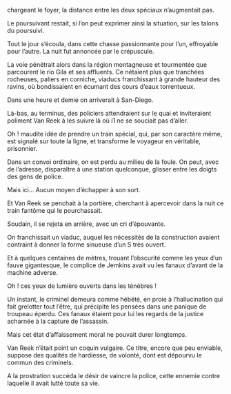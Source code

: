 chargeant le foyer, la distance entre les deux spéciaux n’augmentait pas.

Le poursuivant restait, si l’on peut exprimer ainsi la situation, sur les talons du poursuivi.

Tout le jour s’écoula, dans cette chasse passionnante pour l’un, effroyable
pour l’autre. La nuit fut annoncée par le crépuscule.

La voie pénétrait alors dans la région montagneuse et tourmentée que parcourent le rio Gila et ses affluents. Ce nétaient plus que tranchées rocheuses, paliers en corniche, viaducs franchissant à grande hauteur des ravins, où bondissaient en écumant des cours d’eaux torrentueux.

Dans une heure et demie on arriverait à San-Diego.

Là-bas, au terminus, des policiers attendraient sur le quai et inviteraient
poliment Van Reek à les suivre là où i1 ne se souciait pas d’aller.

Oh ! maudite idée de prendre un train spécial, qui, par son caractère même, est signalé sur toute la ligne, et transforme le voyageur en véritable,
prisonnier.

Dans un convoi ordinaire, on est perdu au milieu de la foule. On peut,
avec de l’adresse, disparaître à une station quelconque, glisser entre les doigts des gens de police.

Mais ici… Aucun moyen d’échapper à son sort.

Et Van Reek se penchait à la portière, cherchant à apercevoir dans la
nuit ce train fantôme qui le pourchassait.

Soudain, il se rejeta en arrière, avec un cri d’épouvante.

On franchissait un viaduc, auquel les nécessités de la construction
avaient contraint à donner la forme sinueuse d’un S très ouvert.

Et à quelques centaines de mètres, trouant l’obscurité comme les yeux d’un fauve gigantesque, le complice de Jemkins avait vu les fanaux d’avant
de la machine adverse.

Oh ! ces yeux de lumière ouverts dans les ténèbres !

Un instant, le criminel demeura comme hébété, en proie à l’hallucination qui fait grelotter tout l’être, qui précipite les pensées dans une panique de troupeau éperdu. Ces fanaux étaient pour lui les regards de la justice acharnée à la capture de l’assassin.

Mais cet état d’affaissement moral ne pouvait durer longtemps.

Van Reek n’était point un coquin vulgaire. Ce titre, encore que peu enviable, suppose des qualités de hardiesse, de volonté, dont est dépourvu le
commun des criminels.

A la prostration succéda le désir de vaincre la police, cette ennemie contre
laquelle il avait lutté toute sa vie.
